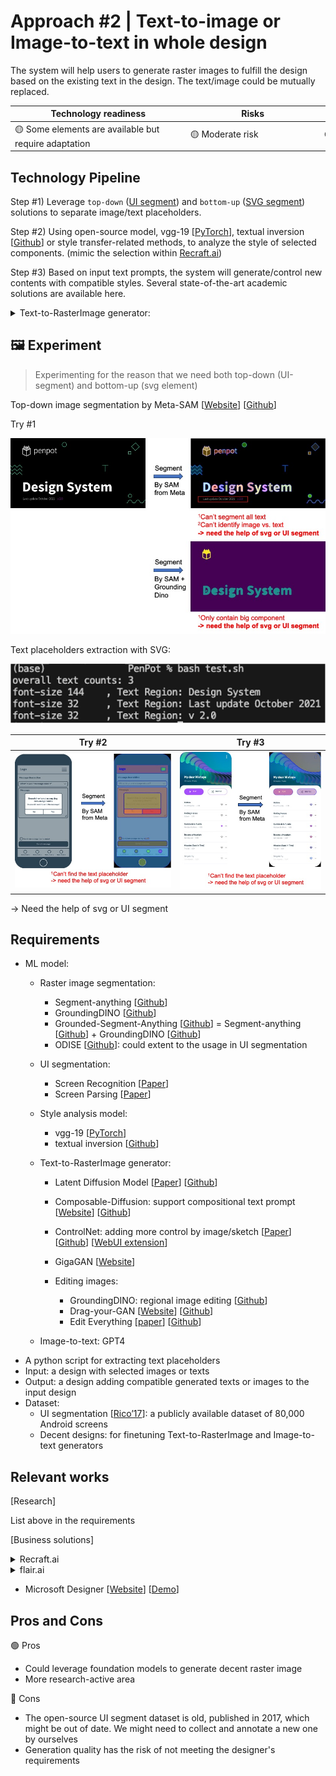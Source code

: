 # Approach #2 | Text-to-image or Image-to-text in whole design
    
The system will help users to generate raster images to fulfill the design based on the existing text in the design. The text/image could be mutually replaced.

| Technology readiness | Risks | Complexity |
| ----- | ----- | ---------- |
| <div style="width: 200pt"> 🟡 Some elements are available but require adaptation | <div style="width: 150pt"> 🟡 Moderate risk | <div style="width: 130pt"> 🟠 Moderately complex |


## Technology Pipeline

Step #1) Leverage `top-down` ([UI segment](https://dl.acm.org/doi/pdf/10.1145/3411764.3445186)) and `bottom-up` ([SVG segment](https://github.com/penpot/Penpot-C3_Design-System-Advisor/blob/main/Approach%231-Identifying_unused_components/sample.py)) solutions to separate image/text placeholders.

Step #2) Using open-source model, vgg-19 [[PyTorch](https://pytorch.org/hub/pytorch_vision_vgg/)], textual inversion [[Github](https://github.com/rinongal/textual_inversion)] or style transfer-related methods, to analyze the style of selected components. (mimic the selection within [Recraft.ai](http://recraft.ai/))
    
Step #3) Based on input text prompts, the system will generate/control new contents with compatible styles. Several state-of-the-art academic solutions are available here.

<details>
<summary>Text-to-RasterImage generator:</summary>

- Latent Diffusion Model [[Paper](references/research_papers/LDM.pdf)] [[Github](https://github.com/CompVis/latent-diffusion)]

- Composable-Diffusion: support compositional text prompt [[Website](references/research_papers/Compositional-Visual-Generation-with-Composable-Diffusion-Models.pdf)] [[Github](https://github.com/energy-based-model/Compositional-Visual-Generation-with-Composable-Diffusion-Models-PyTorch)]

- ControlNet: adding more control by image/sketch [[Paper](references/research_papers/ControlNet.pdf)] [[Github](https://github.com/lllyasviel/ControlNet)] [[WebUI extension](https://github.com/Mikubill/sd-webui-controlnet)]

- GigaGAN [[Website](https://mingukkang.github.io/GigaGAN/)]

- Editing images:
    - GroundingDINO: regional image editing [[Github](https://github.com/IDEA-Research/GroundingDINO/blob/main/demo/image_editing_with_groundingdino_gligen.ipynb)]
    - Drag-your-GAN [[Website](https://vcai.mpi-inf.mpg.de/projects/DragGAN/)] [[Github](https://github.com/XingangPan/DragGAN)]
    - Edit Everything [[paper](references/research_papers/EditEverything.pdf)] [[Github](https://github.com/DefengXie/Edit_Everything)]

</details>

## 🖼️ Experiment
> Experimenting for the reason that we need both top-down (UI-segment) and bottom-up (svg element)

Top-down image segmentation by Meta-SAM [[Website](https://segment-anything.com/demo#)] [[Github](https://github.com/facebookresearch/segment-anything)]

Try #1
    
![Demo_for_segment1_groundingDino.png](reports/figures/Demo_for_segment1_groundingDino.jpg)

Text placeholders extraction with SVG:

![截圖 2023-06-18 下午9.00.17.png](reports/figures/TextSegment_for_segment1.png)

| Try #2 | Try #3 |
| --- | --- |
| ![Demo_for_segment2.png](reports/figures/Demo_for_segment2.jpg) | ![Demo_for_segment3.png](reports/figures/Demo_for_segment3.jpg) |

→ Need the help of svg or UI segment

## Requirements
    
- ML model:
    - Raster image segmentation:
        - Segment-anything [[Github](https://github.com/facebookresearch/segment-anything)]
        - GroundingDINO [[Github](https://github.com/IDEA-Research/GroundingDINO)]
        - Grounded-Segment-Anything [[Github](https://github.com/IDEA-Research/Grounded-Segment-Anything)] = Segment-anything [[Github](https://github.com/facebookresearch/segment-anything)] + GroundingDINO [[Github](https://github.com/IDEA-Research/GroundingDINO)]
        - ODISE [[Github](https://github.com/NVlabs/ODISE)]: could extent to the usage in UI segmentation
    - UI segmentation:
        - Screen Recognition [[Paper](references/research_papers/ScreenRecognition.pdf)]
        - Screen Parsing [[Paper](references/research_papers/ScreenParsing.pdf)]
    
    - Style analysis model: 
        - vgg-19 [[PyTorch](https://pytorch.org/hub/pytorch_vision_vgg/)]
        - textual inversion [[Github](https://github.com/rinongal/textual_inversion)]

    - Text-to-RasterImage generator:

        - Latent Diffusion Model [[Paper](references/research_papers/LDM.pdf)] [[Github](https://github.com/CompVis/latent-diffusion)]

        - Composable-Diffusion: support compositional text prompt [[Website](references/research_papers/Compositional-Visual-Generation-with-Composable-Diffusion-Models.pdf)] [[Github](https://github.com/energy-based-model/Compositional-Visual-Generation-with-Composable-Diffusion-Models-PyTorch)]

        - ControlNet: adding more control by image/sketch [[Paper](references/research_papers/ControlNet.pdf)] [[Github](https://github.com/lllyasviel/ControlNet)] [[WebUI extension](https://github.com/Mikubill/sd-webui-controlnet)]

        - GigaGAN [[Website](https://mingukkang.github.io/GigaGAN/)]

        - Editing images:
            - GroundingDINO: regional image editing [[Github](https://github.com/IDEA-Research/GroundingDINO/blob/main/demo/image_editing_with_groundingdino_gligen.ipynb)]
            - Drag-your-GAN [[Website](https://vcai.mpi-inf.mpg.de/projects/DragGAN/)] [[Github](https://github.com/XingangPan/DragGAN)]
            - Edit Everything [[paper](references/research_papers/EditEverything.pdf)] [[Github](https://github.com/DefengXie/Edit_Everything)]
    
    - Image-to-text: GPT4
- A python script for extracting text placeholders
- Input: a design with selected images or texts
- Output: a design adding compatible generated texts or images to the input design
- Dataset:
    - UI segmentation [[Rico’17](https://www.kaggle.com/datasets/onurgunes1993/rico-dataset)]: a publicly available dataset of 80,000 Android screens
    - Decent designs: for finetuning Text-to-RasterImage and Image-to-text generators

## Relevant works

[Research] 

List above in the requirements

[Business solutions]
<details>
<summary>Recraft.ai</summary>

- References: [[Website](https://www.recraft.ai/)] [[Product Hunt](https://www.producthunt.com/posts/recraft-ai?utm_source=badge-featured&utm_medium=badge&utm_souce=badge-recraft-ai)][[Demo](https://youtu.be/91_i0YcsP0o)]
- Support: (a) text prompt to svg, (b) image modification with prompt, (c) fix issues for user selected region, (d) can specify target styles
- Output format: png, jpg (512x512 & 1024x1024), SVG, Lottie
- **Try some results**: some are awesome; some are not impressive, even in the simple text prompt
    - **Awesome ones**
        
        ![Recraft - robot eating a burger (cartoon).png](reports/figures/Recraft_-_robot_eating_a_burger_(cartoon).png)
        
        ![Recraft - text prompt to svg.png](reports/figures/Recraft_-_text_prompt_to_svg.png)
        
        with complex details
        ![with complex details](reports/figures/Recraft_-_text_prompt_to_svg_with_extreme_details.png)
        
    - **Not impressive ones**
        
        ![Recraft - (complex) text prompt to svg.png](reports/figures/Recraft_-_(complex)_text_prompt_to_svg.png)
        
        Not impressive one, even in simple prompt “hand”
        
        ![Recraft_can't used results.png](reports/figures/Recraft_cant_used_results.png)
</details>

<details>
<summary>flair.ai</summary>

- Reference: [[Website](https://flair.ai/)] [[Demo](https://twitter.com/flairAI_)]
- based on (a) product image and (b) text prompt, generate the final design
 - **Learning**
            
    We could learn its UX design, providing `text chunk hint` and `template design along its text prompt` to assist users to input more specific text prompts and get results with expected performance
    
    ![flair demo [eng].png](reports/figures/flair_demo_eng.png)
    
- **Try some results**:
    
    Prompt: **"vitali on top of a natural hill, in front of mountains and cloudy skies in the background"**
    
    ![fSXxKAbHGUks3x24ramv.jpeg](reports/figures/fSXxKAbHGUks3x24ramv.jpeg)
    
    Prmpot: **"vitali emerging from ripples in a lake surrounded by plants and flowers, with sunlight streaming down"**
    
    ![IP4bRbZfwvnpBby0Iepv.jpeg](reports/figures/IP4bRbZfwvnpBby0Iepv.jpeg)
    
    The results considering contours and text prompt is not impressive:
    
    Prompt: **"vitali on hand with hot air balloon floating in the background, in front of mountains and cloudy skies in the background"**
    
    ![sketch to image.png](reports/figures/sketch_to_image.png)

</details>

- Microsoft Designer [[Website](https://designer.microsoft.com/)] [[Demo](https://youtu.be/vQK-E_Mzeq0)]


## Pros and Cons

🟢 Pros
    
- Could leverage foundation models to generate decent raster image
- More research-active area

🔴 Cons

- The open-source UI segment dataset is old, published in 2017, which might be out of date. We might need to collect and annotate a new one by ourselves
- Generation quality has the risk of not meeting the designer's requirements
